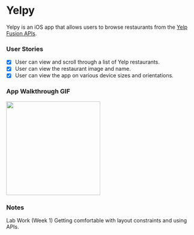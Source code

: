 # Yelpy 

Yelpy is an iOS app that allows users to browse restaurants from the [Yelp Fusion APIs](https://www.yelp.com/fusion#).

### User Stories
- [x] User can view and scroll through a list of Yelp restaurants.
- [x] User can view the restaurant image and name.
- [x] User can view the app on various device sizes and orientations.

### App Walkthrough GIF
<img src="http://g.recordit.co/9fGvLTSCkZ.gif" width=250><br>

### Notes
Lab Work (Week 1)
Getting comfortable with layout constraints and using APIs.
